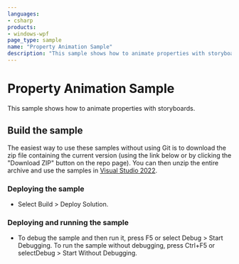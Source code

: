 ```yaml
---
languages:
- csharp
products:
- windows-wpf
page_type: sample
name: "Property Animation Sample"        
description: "This sample shows how to animate properties with storyboards."
---
```


# Property Animation Sample
This sample shows how to animate properties with storyboards.

## Build the sample
The easiest way to use these samples without using Git is to download the zip file containing the current version (using the link below or by clicking the "Download ZIP" button on the repo page). You can then unzip the entire archive and use the samples in [Visual Studio 2022](https://www.visualstudio.com/wpf-vs).

### Deploying the sample
- Select Build > Deploy Solution. 

### Deploying and running the sample
- To debug the sample and then run it, press F5 or select Debug >  Start Debugging. To run the sample without debugging, press Ctrl+F5 or selectDebug > Start Without Debugging. 


